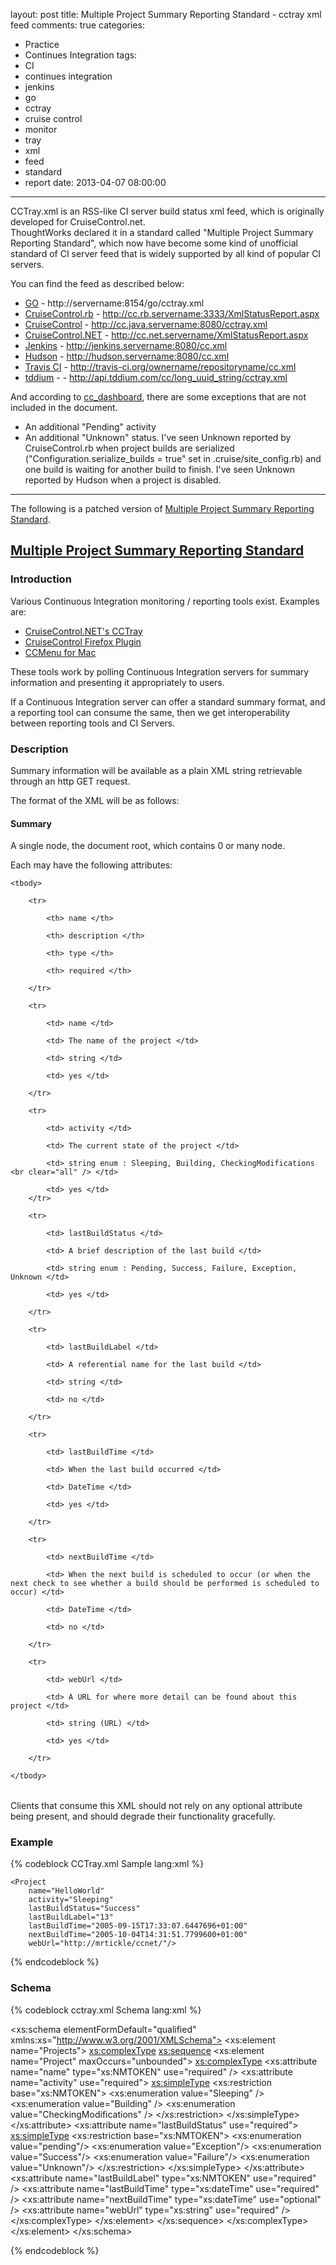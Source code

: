 layout: post
title: Multiple Project Summary Reporting Standard - cctray xml feed
comments: true
categories:
  - Practice
  - Continues Integration
tags:
  - CI
  - continues integration
  - jenkins
  - go
  - cctray
  - cruise control
  - monitor
  - tray
  - xml
  - feed
  - standard
  - report
date: 2013-04-07 08:00:00
---
CCTray.xml is an RSS-like CI server build status xml feed, which is originally developed for CruiseControl.net.  
ThoughtWorks declared it in a standard called "Multiple Project Summary Reporting Standard", which now have become some kind of unofficial standard of CI server feed that is widely supported by all kind of popular CI servers.

You can find the feed as described below:

* [GO](http://www.thoughtworks-studios.com/go-continuous-delivery)  - http://servername:8154/go/cctray.xml
* [CruiseControl.rb](http://cruisecontrolrb.thoughtworks.com/) - http://cc.rb.servername:3333/XmlStatusReport.aspx
* [CruiseControl](http://cruisecontrol.sourceforge.net/) - http://cc.java.servername:8080/cctray.xml
* [CruiseControl.NET](http://ccnet.thoughtworks.com/) - http://cc.net.servername/XmlStatusReport.aspx
* [Jenkins](http://jenkins-ci.org/) - http://jenkins.servername:8080/cc.xml
* [Hudson](https://hudson.dev.java.net/) - http://hudson.servername:8080/cc.xml
* [Travis CI](http://travis-ci.org/) - http://travis-ci.org/ownername/repositoryname/cc.xml
* [tddium](https://www.tddium.com/) - - http://api.tddium.com/cc/long_uuid_string/cctray.xml

And according to [cc_dashboard](https://github.com/robertmaldon/cc_dashboard), there are some exceptions that are not included in the document.

* An additional "Pending" activity
* An additional "Unknown" status. I've seen Unknown reported by CruiseControl.rb when project builds are serialized ("Configuration.serialize_builds = true" set in .cruise/site_config.rb) and one build is waiting for another build to finish. I've seen Unknown reported by Hudson when a project is disabled.

<hr>

The following is a patched version of [Multiple Project Summary Reporting Standard](http://confluence.public.thoughtworks.org/display/CI/Multiple+Project+Summary+Reporting+Standard).

## [Multiple Project Summary Reporting Standard](http://confluence.public.thoughtworks.org/display/CI/Multiple+Project+Summary+Reporting+Standard)

### Introduction

Various Continuous Integration monitoring / reporting tools exist. Examples are:

* [CruiseControl.NET's CCTray](http://confluence.public.thoughtworks.org/display/CCNET/CCTray)
* [CruiseControl Firefox Plugin](http://www.md.pp.ru/mozilla/cc/)
* [CCMenu for Mac](http://sourceforge.net/projects/ccmenu/)

These tools work by polling Continuous Integration servers for summary information and presenting it appropriately to users.

If a Continuous Integration server can offer a standard summary format, and a reporting tool can consume the same, then we get interoperability between reporting tools and CI Servers.

### Description

Summary information will be available as a plain XML string retrievable through an http GET request.

The format of the XML will be as follows:

#### Summary

A single <Projects> node, the document root, which contains 0 or many <Project> node.

Each <Project> may have the following attributes:

<table>

	<tbody>

        <tr>

            <th> name </th>

            <th> description </th>

            <th> type </th>

            <th> required </th>

        </tr>

        <tr>

            <td> name </td>

            <td> The name of the project </td>

            <td> string </td>

            <td> yes </td>

        </tr>

        <tr>

            <td> activity </td>

            <td> The current state of the project </td>

            <td> string enum : Sleeping, Building, CheckingModifications <br clear="all" /> </td>

            <td> yes </td>
        </tr>

        <tr>

            <td> lastBuildStatus </td>

            <td> A brief description of the last build </td>

            <td> string enum : Pending, Success, Failure, Exception, Unknown </td>

            <td> yes </td>

        </tr>

        <tr>

            <td> lastBuildLabel </td>

            <td> A referential name for the last build </td>

            <td> string </td>

            <td> no </td>

        </tr>

        <tr>

            <td> lastBuildTime </td>

            <td> When the last build occurred </td>

            <td> DateTime </td>

            <td> yes </td>

        </tr>

        <tr>

            <td> nextBuildTime </td>

            <td> When the next build is scheduled to occur (or when the next check to see whether a build should be performed is scheduled to occur) </td>

            <td> DateTime </td>

            <td> no </td>

        </tr>

        <tr>

            <td> webUrl </td>

            <td> A URL for where more detail can be found about this project </td>

            <td> string (URL) </td>

            <td> yes </td>

        </tr>

    </tbody>

</table>

Clients that consume this XML should not rely on any optional attribute being present, and should degrade their functionality gracefully.

### Example

{% codeblock CCTray.xml Sample lang:xml %}
<Projects>
    <Project
        name="SvnTest"
        activity="Sleeping"
        lastBuildStatus="Exception"
        lastBuildLabel="8"
        lastBuildTime="2005-09-28T10:30:34.6362160+01:00"
        nextBuildTime="2005-10-04T14:31:52.4509248+01:00"
        webUrl="http://mrtickle/ccnet/"/>

    <Project
        name="HelloWorld"
        activity="Sleeping"
        lastBuildStatus="Success"
        lastBuildLabel="13"
        lastBuildTime="2005-09-15T17:33:07.6447696+01:00"
        nextBuildTime="2005-10-04T14:31:51.7799600+01:00"
        webUrl="http://mrtickle/ccnet/"/>
</Projects>
{% endcodeblock %}

### Schema
{% codeblock cctray.xml Schema lang:xml %}
<?xml version="1.0" encoding="UTF-8" ?>
<xs:schema elementFormDefault="qualified" xmlns:xs="http://www.w3.org/2001/XMLSchema">
<xs:element name="Projects">
<xs:complexType>
<xs:sequence>
<xs:element name="Project" maxOccurs="unbounded">
<xs:complexType>
<xs:attribute name="name" type="xs:NMTOKEN" use="required" />
<xs:attribute name="activity" use="required">
<xs:simpleType>
<xs:restriction base="xs:NMTOKEN">
<xs:enumeration value="Sleeping" />
<xs:enumeration value="Building" />
<xs:enumeration value="CheckingModifications" />
</xs:restriction>
</xs:simpleType>
</xs:attribute>
<xs:attribute name="lastBuildStatus" use="required">
<xs:simpleType>
<xs:restriction base="xs:NMTOKEN">
<xs:enumeration value="pending"/>
<xs:enumeration value="Exception"/>
<xs:enumeration value="Success"/>
<xs:enumeration value="Failure"/>
<xs:enumeration value="Unknown"/>
</xs:restriction>
</xs:simpleType>
</xs:attribute>
<xs:attribute name="lastBuildLabel" type="xs:NMTOKEN" use="required" />
<xs:attribute name="lastBuildTime" type="xs:dateTime" use="required" />
<xs:attribute name="nextBuildTime" type="xs:dateTime" use="optional" />
<xs:attribute name="webUrl" type="xs:string" use="required" />
</xs:complexType>
</xs:element>
</xs:sequence>
</xs:complexType>
</xs:element>
</xs:schema>

{% endcodeblock %}
